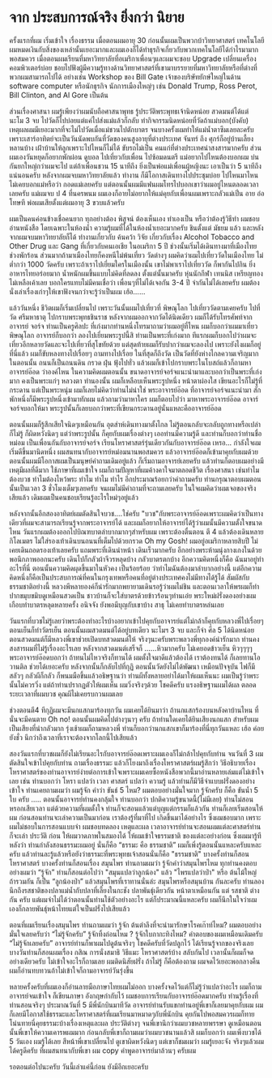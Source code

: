 # จาก ประสบการณ์จริง ยิ่งกว่า นิยาย

ครั้งแรกที่ผม เริ่มเข้าใจ เรื่องธรรม เมื่อตอนผมอายุ 30 ก่อนนั้นผมเป็นพวกบ้าวิทยาศาสตร์ เทคโนโลยี  ผมหมดเงินกับสิ่งของเหล่านั้นเยอะมากและผมเองก็ได้ทำธุรกิจเกี่ยวกับพวกเทคโนโลยีได้กำไรมามากพอสมควร เมื่อตอนผมเรียนที่มหาวิทยาลัยที่อเมริกาเพื่อนๆและผมจะชอบ Upgrade เปลี่ยนเครื่องคอมพิวเตอร์บ่อย ชอบไปฟังผู้มีความรู้ทางด้านวิทยาศาสตร์ที่เขามาบรรยายที่มหาวิทยาลัยหรือที่ต่างที่พวกผมสามารถไปได้ อย่างเช่น Workshop ของ Bill Gate เจ้าของบริษัทยักษ์ใหญ่ในด้าน software computer หรือนักธุรกิจ นักการเมืองใหญ่ๆ เช่น Donald Trump, Ross Perot, Bill Clinton, and Al Gore เป็นต้น 

ส่วนเรื่องศาสนา ผมรู้เพียงว่าผมนับถือศาสนาพุทธ รู้ประวัติพระพุทธเจ้านิดหน่อย สวดมนต์ได้แต่ นะโม 3 จบ ไปวัดก็ไปบ่อยแต่แค่ไปส่งแม่แล้วก็กลับ ทำกิจกรรมนิดหน่อยที่วัดถ้าแม่บอก(บังคับ) เหตุผลผมมีเยอะมากที่จะไม่ไปวัดเมื่อแม่ชวนไปตักบาตร จนบางครั้งผมทำให้แม่น้ำตาซึมเลยละครับ เพราะเสาร์อาทิตย์จะเป็นวันนัดพบกันที่วัดของคนสูงอายุที่ต่างประเทศ จันทร์ ถึง ศุกร์ก็อยู่บ้านเลี้ยงหลานบ้าง เฝ้าบ้านให้ลูกเพราะไปไหนก็ไม่ได้ ขับรถไม่เป็น คนแก่ที่ต่างประเทศน่าสงสารมากครับ ส่วนผมเองวันหยุดก็อยากพักผ่อน ดูบอล ไปเที่ยวกับเพื่อน ไปซ้อมดนตรี แม่อยากไปไหนต้องบอกผม บ่นกันยกใหญ่กว่าผมจะไป แต่ถ้าเพื่อนชวน 15 นาทีถึง ยิ่งเป็นพ่อแม่เพื่อนผู้หญิงนะ เอาเป็นว่า 5 นาทีถึงแน่นอนครับ หลังจากผมจบมหาวิทยาลัยแล้ว ทำงาน ก็มีโอกาสเดินทางไปประชุมบ่อย ไปไหนมาไหน ไม่เคยบอกแม่หรือว่า กอดแม่เลยครับ แต่ตอนนั้นผมมีแฟนผมโทรไปบอกเขาว่าผมอยู่ไหนตลอดเวลาเลยครับ แม่ผมจบ ป 4 ที่นครพนม ผมเองก็อายไม่อยากให้แม่คุยกับเพื่อนผมเพราะกลัวแม่เปิ่น อาย อ๋อ โทษที พ่อผมเสียตั้งแต่ผมอายุ 3 ขวบแล้วครับ

ผมเป็นคนค่อนข้างเชื่อคนยาก ทุกอย่างต้อง พิสูจน์ ต้องเห็นเอง ทำเองเป็น หรือว่าต้องรู้วิธีทำ ผมชอบอ่านหนังสือ โดยเฉพาะในห้องน้ำ ความรู้ผมที่ได้ในห้องน้ำเยอะมากครับ ชินตั้งแต่ มัธยม แล้ว และหลังจากผมจบมหาวิทยาลัยก็ได้ ทำงานเกี่ยวกับ ค้นคว้า วิจัย เกี่ยวกับเรื่อง Alcohol Tobacco and Other Drug และ Gang ที่เกี่ยวกับคนเอเชีย ในอเมริกา 5 ปี   ช่วงนั้นเริ่มได้เดินทางมาที่เมืองไทย ช่วงพักร้อน ส่วนมากถ้ามาเมืองไทยก็คงหนีไม่พ้นเที่ยว วัดต่างๆ ผมคิดว่าผมไปเที่ยววัดในเมืองไทย ไม่ต่ำกว่า 1000 วัดครับ เพราะถ้าเราไปเยี่ยมใครในเมืองนั้น เขาไม่พาเราไปเที่ยววัด ก็พากันไปกิน ยิ่งอาหารไทยอร่อยมาก น้ำหนักผมขึ้นแบบไม่คิดที่ลดลง ตั้งแต่นั้นมาครับ หุ่นนักกีฬา เทนนิส เหรียญทอง ไม่เหลือเค้าเลย บอกใครแทบไม่มีคนเชื่อว่า เพื่อนๆที่ไม่ได้เจอกัน 3-4 ปี จำกันไม่ได้เลยครับ ผมต้องนั่งเล่าเรื่องเก่าๆให้เขาฟังจนกว่าจะรู้ว่าเป็นผม เฮ้อ......

แล้ววันหนึ่ง ชีวิตผมก็เริ่มเปลี่ยนไป เพราะวันนั้นผมไปเที่ยวที่ พิษณุโลก ไปเที่ยววัดตามเคยครับ ไปที่วัด ศรีมหาธาตุ ไปกราบพระพุทธชินราช หลังจากผมออกจากวัดได้นิดเดียว ผมก็ได้รับโทรศัพท์จาก อาจารย์ จอร์จ ท่านเป็นครูศิลปะ ที่เก่งมากท่านหนึ่งโทรมาถามว่าผมอยู่ที่ไหน ผมก็บอกว่าผมมาเที่ยว พิษณุโลก อาจารย์ก็บอกว่า ลองไปเยี่ยมพระรูปนี้สิ ท่านเป็นพระที่เก่งมาก  ทีแรกผมก็บอกไปว่าผมจะเที่ยวอีกหลายวัดและจะไปเที่ยวที่สุโขทัยด้วย แต่สุดท้ายผมก็รับปากว่าผมจะลองไป เพราะยังไงผมก็อยู่ที่นี่แล้ว ผมก็ขับหลงทางไปเรื่อยๆ ถามทางไปเรื่อย ในที่สุดก็ถึงวัด เป็นวัดที่ยังห่างไกลความเจริญมากในตอนนั้น ถนนก็เป็นถนนดิน กรวด ฝุ่น ฟุ้งไปทั่ว แล้วผมก็เข้าไปกราบพระในโบสถ์แล้วก็ถามหา อาจารย์อ๊อด ว่าองค์ไหน  ในความคิดผมตอนนั้น ขนาดอาจารย์จอร์จแนะนำมาและบอกว่าเป็นพระที่เก่งมาก คงเป็นพระแก่ๆ หลวงตา ทำนองนั้น ผมก็เหลือบเห็นพระรูปหนึ่ง หน้าตาผ่องใส เขียนอะไรก็ไม่รู้ที่กระดาน แต่เป็นพระหนุ่ม ผมก็เลยไม่คิดว่าท่านไม่น่าใช่ พระอาจารย์อ๊อด ที่อาจารย์จอร์จแนะนำมา สักพักหนึ่งก็มีพระรูปหนึ่งเข้ามาทักผม แล้วถามว่ามาหาใคร ผมก็ตอบไปว่า มาหาพระอาจารย์อ๊อด อาจาร์จอร์จบอกให้มา พระรูปนั้นก็เลยบอกว่าพระที่เขียนกระดานอยู่นั่นแหละคืออาจารย์อ๊อด

ตอนนั้นผมก็รู้สึกเสียใจนิดๆเหมือนกัน อุตส่าห์เดินทางมาตั้งไกล ไม่รู้ตอนกลับจะกลับถูกทางหรือเปล่า ก็ไม่รู้ ก็ผิดหวังนิดๆ แต่ว่าพระรูปนั้น ก็คุยกับผมเรื่องต่างๆ  เออท่านมีความรู้ดี และท่านก็บอกว่าท่านชื่อหม่อม เป็นเพื่อนกันกับอาจารย์จอร์จ เรียนโหราศาสตร์รุ่นเดียวกันกับอาจารย์อ๊อด เหรอ...  กำลังใจผมเริ่มดีขึ้นมานิดหนึ่ง ผมสนทนากับอาจารย์หม่อมนานพอสมควร แล้วอาจารย์อ๊อดก็เข้ามาคุยกับผมด้วย ตอนนั้นผมมีโอกาสผมเป็นมนุษย์คำถามเดิมอยู่แล้ว ก็เริ่มถามอาจารย์เลยครับ แล้วท่านก็ตอบผมอย่างมีเหตุมีผลที่ดีมาก ใช้ภาษาที่ผมเข้าใจ ผมก็ถามปัญหาที่ผมค้างคาใจมาตลอดชีวิต เรื่องศาสนา เช่นทำไมต้องบวช ทำไมต้องไหว้พระ ทำไม ทำไม ทำไร อีกประมาณร้อยกว่าคำถามครับ ท่านกรุณาตอบผมตอนนั้นเป็นเวลา 3 ชั่วโมงเต็มๆเลยครับ จนผมไม่มีคำถามที่จะถามเลยครับ ในใจผมคิดว่าผมเจอของจริงเสียแล้ว เดิมผมเป็นคนชอบเรียนรู้อะไรใหม่ๆอยู่แล้ว

หลังจากนั้นอีกสองอาทิตย์ผมตัดสินใจบวช....ใช่ครับ "บวช"กับพระอาจารย์อ๊อดเพราะผมคิดว่าเป็นทางเดียวที่ผมจะสามารถเรียนรู้จากพระอาจารย์ได้ และผมก็อยากให้อาจารย์ได้รู้ว่าผมนั้นมีความตั้งใจขนาดไหน วันแรกผมต้องออกไปบิณฑบาตลำบากมากๆสำหรับผม เพราะต้องตื่นตอน ตี 4 แล้วต้องเดินหลายกิโลเมตร ไม่ใส่รองเท้าเดินบนถนนที่เต็มไปด้วยกรวด Oh my Gosh! ผมอยู่อเมริกาหลายสิบปี ไม่เคยเดินถอดรองเท้าเลยครับ แถมพระที่เดินนำหน้า เดินเร็วมากครับ อีกอย่างพระห้ามนุ่งกางเกงในด้วย พอนึกภาพออกนะครับ เดินไปก็กลัวผ้าจีวรหลุดบ้าง กลัวบาตรตกบ้าง อีกความคิดหนึ่งก็คือ ฉันมาอยู่ทำอะไรที่นี่ ตอนนั้นความคิดผุดขึ้นมาในหัวคง เป็นร้อยร้อย ว่าทำไมฉันต้องมาลำบากอย่างนี้  แต่อีกความคิดหนึ่งก็คือเป็นประสบการณ์ที่คนในกรุงเทพหรือคนที่อยู่ต่างประเทศคงไม่มีทางได้รู้ได้ สัมผัสกับธรรมชาติอย่างนี้ หลวงพีหลายองค์ก็น่ารักมากพยายามเดินรอรู้ว่าผมไม่ชิน และตอนเวลาให้พรผมก็ทำปากขมุบขมิบดูเหมือนสวดเป็น ชาวบ้านก็จะใส่บาตรด้วยข้าวร้อนๆท่านเอ๋ย พระใหม่ฝรั่งดองอย่างผมเกือบทำบาตรหลุดหลายครั้ง อนิจจัง ยังพอมีบุญกับเขาบ้าง สาธุ ไม่เคยทำบาตรหล่นเลย

วันแรกที่บวชไม่รู้เลยว่าพระต้องทำอะไรบ้างอยากเข้าไปคุยกับอาจารย์แต่ไม่กล้าก็คุยกับหลวงพี่ไปเรื่อยๆ ตอนเย็นก็ทำวัตรเย็น ตอนนั้นผมสวดมนต์ได้อยู่บทเดียว นะโมฯ 3 จบ และก็จำ ศีล 5 ได้นิดหน่อย ตอนสวดมนต์ก็มีหลวงพี่เขาช่วยเปิดบทสวดมนต์ให้ จริงๆนะครับพระพลวงพี่ทุกองค์น่ารักมาก ท่านคงสงสารผมที่ไม่รู้เรื่องอะไรเลย หลังจากสวดมนต์เสร็จก็ ......หิวมากครับ ไม่เคยอดข้าวเย็น หิวๆๆๆๆ พระอาจารย์อ๊อดบอกว่า ถ้าทนไม่ไหวจริงก็ทานได้ ผมตั้งใจมาดีแล้วต้องได้ เราต้องทนได้ ก็เลยทานโอวานติล ช่วยได้เยอะครับ หลังจากนั้นก็กลับไปที่กุฏิ ตอนนั้นวัดยังไม่ได้พัฒนา เหมือนปัจจุบัน ไฟก็มีสลัวๆ กลัวผีก็กลัว ก็พนมมือขึ้นแล้วอธิษฐานว่า ท่านผีทั้งหลายอย่าได้มาให้ผมเห็นนะ ผมเป็นรู้ว่าพระนั้นไม่ควรวิ่ง แต่ถ้าท่านปรากฏตัวให้ผมเห็น ผมวิ่งจริงๆด้วย โชคดีครับ แรงอธิษฐานผมได้ผล ตลอดระยะเวลาที่ผมบวช คุณผีไม่เคยรบกวนผมเลย

ช่วงตอนตี4 ทีกุฏิผมจะมีนกแสกมาร้องทุกวัน ผมเคยได้ยินมาว่า ถ้านกแสกร้องบนหลังคาบ้านไหน ที่นั่นจะมีคนตาย Oh no! ตอนนั้นผมคิดไปต่างๆนาๆ ครับ  ถ้าท่านใดเคยได้ยินเสียงนกแสก สำหรับผมเป็นเสียงที่น่ากลัวมาก  รุ่งเช้าผมก็ถามหลวงพี่ ท่านก็บอกว่านกแสกเขาก็มาร้องที่นี่ทุกวันแหละ เฮ้อ ค่อยยังชั่ว นึกว่าถึงเวลาที่เราจะต้องจากโลกนี้ไปเสียแล้ว

สองวันแรกที่บวชผมก็ยังไม่เรียนอะไรกับอาจารย์อ๊อดเพราะผมเองก็ไม่กล้าไปคุยกับท่าน จนวันที่ 3 ผมตัดสินใจเข้าไปคุยกับท่าน ถามเรื่องธรรมะ แล้วก็โยงมาถึงเรื่องโหราศาสตร์ผมรู้สึกว่า วิธีอธิบายเรื่องโหราศาสตร์ของท่านอาจารย์ง่ายต่อการเข้าใจเพราะผมเคยซื้อหนังสือพวกนี้มาอ่านหลายเล่มแต่ไม่เข้าใจเลย เช่น ท่านบอกว่า โหรา แปลว่า เวลา ศาสตร์ แปลว่า ความรู้ แล้วท่านก็มีวิธีจำแบบฝรั่งดองอย่างเข้าใจ ท่านเคยถามผมว่า ผมรู้จัก คำว่า ขันธ์ 5 ไหม? ผมตอบอย่างมั่นใจมาก รู้จักครับ ก็คือ ขันน้ำ  5 ใบ ครับ ..... ตอนนั้นอาจารย์ท่านคงกลุ้มใจ  ท่านบอกว่า ปกติความรู้ขนาดนี้(ไม่มีเลย)  ท่านไม่สอนหรอกเสียเวลา แต่ด้วยความที่ผมตั้งใจ ท่านก็จะสอนแล้วแต่บุญแต่กรรมก็แล้วกัน ท่านก็เลยเริ่มสอนให้ผม ก่อนสอนท่านจะเล่าความเป็นมาก่อน เราต้องรู้ที่มาที่ไป เกิดขึ้นมาได้อย่างไร ซึ่งผมชอบมาก เพราะผมไม่ชอบในการสอนแบบจำ ผมชอบทดลอง เหตุและผล เวลาอาจารย์ท่านจะสอนผมแต่ละศาสตร์ท่านก็จะเล่า ประวัติ ก่อน ให้ผมวาดภาพในสมองได้ ให้ผมเข้าใจธรรมชาติ ของแต่ละอย่างก่อน ซึ่งผมมารู้ทีหลังว่า ท่านกำลังสอนธรรมะผมอยู่ นั่นก็คือ “ธรรมะ คือ ธรรมชาติ” ผมก็เพิ่งรู้ตอนนั้นแหละครับแหละครับ แล้วท่านละรู้แล้วหรือยังว่าธรรมะที่พระพุทธเจ้าสอนนั่นก็คือ "ธรรมชาติ" บางครั้งท่านก็สอนโหราศาสตร์ บางครั้งท่านก็สอนเรื่อง สมุนไพร ท่านถามผมว่า รู้จักคำว่าสมุนไพรไหม ทุกท่านคงตอบอย่างผมว่า “รู้จัก” ท่านก็สอนต่อไปว่า "สมุนแปลว่าลูกน้อง" แล้ว "ไพรแปลว่าป่า" หรือ ต้นไม้ใหญ่ ถ้ารวมกัน ก็เป็น “ลูกน้องป่า” แล้วสมุนไพรที่เราทานนั่นล่ะ สมุนไพรหรือสมุนบ้าน กันละครับ ท่านลองนึกถึงรสชาติของปลาแม่น้ำกับปลาที่เลี้ยงในกะชัง ปลาพันธุ์เดียวกัน หน้าตาเหมือนกัน แต่ รสชาติ ต่างกัน ครับ แต่ผมจำไม่ได้ว่าตอนนั้นท่านใช้ตัวอย่างอะไร แต่ก็ประมาณนี้แหละครับ ผมก็นึกในใจว่าผมเองก็กลายพันธุ์หน้าไทยแต่ใจเป็นฝรั่งไปเสียแล้ว

ตอนที่ผมเรียนเรื่องสมุนไพร ท่านถามผมว่า รู้จัก ต้นตำลึงที่จะนำมารักษาโรคเก๊าท์ไหม? ผมตอบอย่างมั่นใจเลยครับว่า “ไม่รู้จักครับ” รู้จักทิ้งถ่อนไหม ? รู้จักใบกากะทิงไหม?  คำตอบของผมเหมือนเดิมครับ “ไม่รู้จักเลยครับ” อาจารย์ท่านก็พาผมไปดูต้นจริงๆ โชคดีครับที่วัดปลูกไว้ ได้เรียนรู้จากของจริงเลย บางวันท่านก็สอนผมเรื่อง กสิณ  การนั่งสมาธิ วิธีแมะ โหราศาสตร์บ้าง สลับกันไป เวลานั้นก็ผมก็จดอย่างเดียวครับ ไม่เข้าใจอะไรก็ถามเลย ผมติดนิสัยฝรั่ง ถ้าไม่รู้ ก็คือต้องถาม ผมจดไว้เยอะพอกลางคืนผมก็อ่านทบทวนถ้าไม่เข้าใจก็ถามอาจารย์วันรุ่งขึ้น

หลายครั้งครับที่ผมเองก็อ่านลายมือภาษาไทยผมไม่ออก บางครั้งจดไว้แต่ก็ไม่รู้ว่าแปลว่าอะไร ผมก็ถามอาจารย์จนเข้าใจ ก็เขียนภาษา อังกฤษกำกับไว้ ผมชอบการเรียนกับอาจารย์อ๊อดมากครับ ท่านรู้เรื่องที่ท่านสอนจริงๆ ประมาณวันที่ 5 มีพี่นักบินมาทีวัด อาจารย์ท่านรับแขกท่านอยู่พี่เขาก็เลยมาคุยกับผม ผมก็เลยมีโอกาสใช้ธรรมะและโหราศาสตร์ที่ผมเรียนมาหมาดๆกับพี่นักบิน คุยกันไปพอสมควรผมก็ทายโน่นทายนี่คุยธรรมะบ้างเรื่องเหตุและผล ประวัติต่างๆ จนพี่เขานึกว่าผมบวชหลายพรรษา ดูเหมือนตอนนั้นพี่เขาให้ความเคารพผมมาก ก่อนกลับพี่เขาก็ถามผมว่าผมบวชนานแล้วสิ ผมก็บอกว่า ผมเพิ่งบวชได้ 5 วันเอง ผมรู้ได้เลย สีหน้าพี่เขาเปลี่ยนไป   ดูเขาผิดหวังนิดๆ แต่เขาก็ชมผมว่า ผมรู้เยอะจัง จริงๆแล้วผมได้ครูดีครับ ที่ผมสนทนากับพี่เขา ผม copy คำพูดอาจารย์มาล้วนๆ ครับผม  

รอตอนต่อไปนะครับ วันนี้เล่าแค่นี้ก่อน ยังมีอีกเยอะครับ
